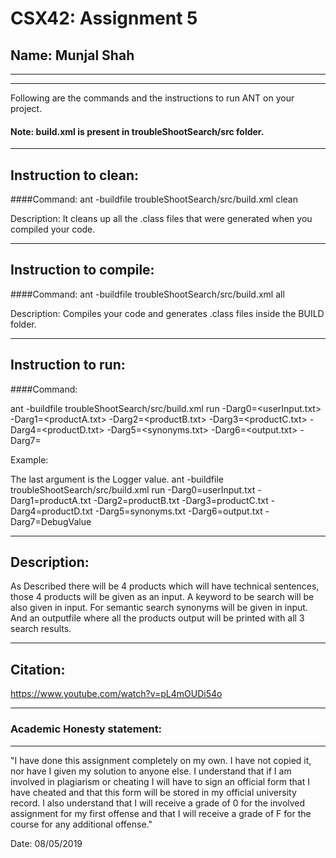 # CSX42: Assignment 5
## Name: Munjal Shah

-----------------------------------------------------------------------
-----------------------------------------------------------------------


Following are the commands and the instructions to run ANT on your project.
#### Note: build.xml is present in troubleShootSearch/src folder.

-----------------------------------------------------------------------
## Instruction to clean:

####Command: 
ant -buildfile troubleShootSearch/src/build.xml clean

Description: It cleans up all the .class files that were generated when you
compiled your code.

-----------------------------------------------------------------------
## Instruction to compile:

####Command: ant -buildfile troubleShootSearch/src/build.xml all

Description: Compiles your code and generates .class files inside the BUILD folder.

-----------------------------------------------------------------------
## Instruction to run:

####Command:

ant -buildfile troubleShootSearch/src/build.xml run -Darg0=<userInput.txt> -Darg1=<productA.txt> -Darg2=<productB.txt> -Darg3=<productC.txt> -Darg4=<productD.txt> -Darg5=<synonyms.txt> -Darg6=<output.txt> -Darg7=<DebugValue>

Example:

The last argument is the Logger value. 
ant -buildfile troubleShootSearch/src/build.xml run -Darg0=userInput.txt -Darg1=productA.txt -Darg2=productB.txt -Darg3=productC.txt -Darg4=productD.txt -Darg5=synonyms.txt -Darg6=output.txt -Darg7=DebugValue


-----------------------------------------------------------------------
## Description:
As Described there will be 4 products which will have technical sentences, those 4 products will be given as an input.
A keyword to be search will be also given in input.
For semantic search synonyms will be given in input.
And an outputfile where all the products output will be printed with all 3 search results.


-----------------------------------------------------------------------
## Citation:
https://www.youtube.com/watch?v=pL4mOUDi54o


-----------------------------------------------------------------------
### Academic Honesty statement:
-----------------------------------------------------------------------

"I have done this assignment completely on my own. I have not copied
it, nor have I given my solution to anyone else. I understand that if
I am involved in plagiarism or cheating I will have to sign an
official form that I have cheated and that this form will be stored in
my official university record. I also understand that I will receive a
grade of 0 for the involved assignment for my first offense and that I
will receive a grade of F for the course for any additional
offense."

Date: 08/05/2019 